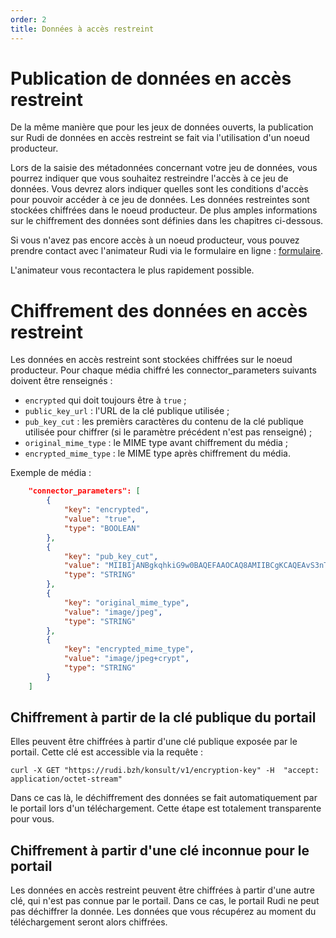 ```yaml
---
order: 2
title: Données à accès restreint
---
```


# Publication de données en accès restreint

De la même manière que pour les jeux de données ouverts, la publication sur Rudi de données en accès restreint se fait via l'utilisation d'un noeud producteur.

Lors de la saisie des métadonnées concernant votre jeu de données, vous pourrez indiquer que vous souhaitez restreindre l'accès à ce jeu de données. Vous devrez alors indiquer quelles sont les conditions d'accès pour pouvoir accéder à ce jeu de données. Les données restreintes sont stockées chiffrées dans le noeud producteur. De plus amples informations sur le chiffrement des données sont définies dans les chapitres ci-dessous.

Si vous n'avez pas encore accès à un noeud producteur, vous pouvez prendre contact avec l'animateur Rudi via le formulaire en ligne : [formulaire](https://blog.rudi.bzh/portail-beta-contact/).

L'animateur vous recontactera le plus rapidement possible.

# Chiffrement des données en accès restreint

Les données en accès restreint sont stockées chiffrées sur le noeud producteur. Pour chaque média chiffré les connector_parameters suivants doivent être renseignés :

- `encrypted` qui doit toujours être à `true` ;
- `public_key_url` : l'URL de la clé publique utilisée ;
- `pub_key_cut` : les premièrs caractères du contenu de la clé publique utilisée pour chiffrer (si le paramètre précédent n'est pas renseigné) ;
- `original_mime_type` : le MIME type avant chiffrement du média ;
- `encrypted_mime_type` : le MIME type après chiffrement du média.

Exemple de média :

```json
	"connector_parameters": [
		{
			"key": "encrypted",
			"value": "true",
			"type": "BOOLEAN"
		},
		{
			"key": "pub_key_cut",
			"value": "MIIBIjANBgkqhkiG9w0BAQEFAAOCAQ8AMIIBCgKCAQEAvS3nTZOj01kq1V6wKpMe",
			"type": "STRING"
		},
		{
			"key": "original_mime_type",
			"value": "image/jpeg",
			"type": "STRING"
		},
		{
			"key": "encrypted_mime_type",
			"value": "image/jpeg+crypt",
			"type": "STRING"
		}
	]
```

## Chiffrement à partir de la clé publique du portail
Elles peuvent être chiffrées à partir d'une clé publique exposée par le portail.
Cette clé est accessible via la requête :
```
curl -X GET "https://rudi.bzh/konsult/v1/encryption-key" -H  "accept: application/octet-stream"
```

Dans ce cas là, le déchiffrement des données se fait automatiquement par le portail lors d'un téléchargement. Cette étape est totalement transparente pour vous.

## Chiffrement à partir d'une clé inconnue pour le portail
Les données en accès restreint peuvent être chiffrées à partir d'une autre clé, qui n'est pas connue par le portail.
Dans ce cas, le portail Rudi ne peut pas déchiffrer la donnée. Les données que vous récupérez au moment du téléchargement seront alors chiffrées.
